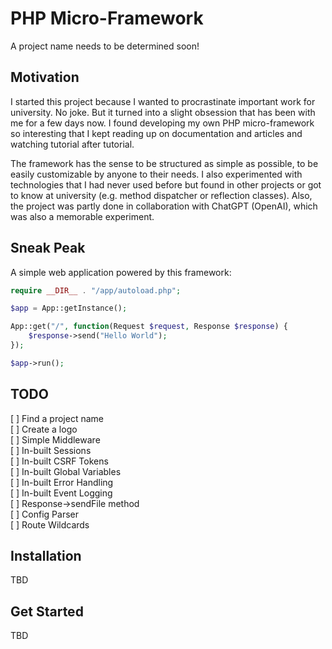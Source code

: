# PHP Micro-Framework
A project name needs to be determined soon!

## Motivation
I started this project because I wanted to procrastinate important work for university. No joke. But it turned into a slight obsession that has been with me for a few days now. I found developing my own PHP micro-framework so interesting that I kept reading up on documentation and articles and watching tutorial after tutorial.

The framework has the sense to be structured as simple as possible, to be easily customizable by anyone to their needs. I also experimented with technologies that I had never used before but found in other projects or got to know at university (e.g. method dispatcher or reflection classes). Also, the project was partly done in collaboration with ChatGPT (OpenAI), which was also a memorable experiment.

## Sneak Peak
A simple web application powered by this framework:
```php
require __DIR__ . "/app/autoload.php";

$app = App::getInstance();

App::get("/", function(Request $request, Response $response) {
    $response->send("Hello World");
});

$app->run();
```

## TODO
[ ] Find a project name  
[ ] Create a logo  
[ ] Simple Middleware  
[ ] In-built Sessions  
[ ] In-built CSRF Tokens  
[ ] In-built Global Variables  
[ ] In-built Error Handling  
[ ] In-built Event Logging  
[ ] Response->sendFile method  
[ ] Config Parser  
[ ] Route Wildcards  

## Installation
TBD

## Get Started
TBD
